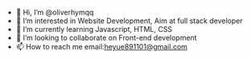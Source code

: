 - 👋 Hi, I’m @oliverhymqq
- 👀 I’m interested in Website Development, Aim at full stack developer
- 🌱 I’m currently learning Javascript, HTML, CSS
- 💞️ I’m looking to collaborate on Front-end development 
- 📫 How to reach me email:heyue891101@gmail.com

<!---
oliverhymqq/oliverhymqq is a ✨ special ✨ repository because its `README.md` (this file) appears on your GitHub profile.
You can click the Preview link to take a look at your changes.
--->
